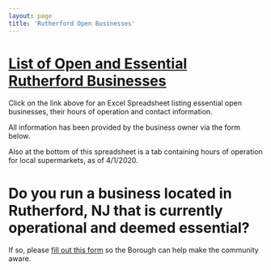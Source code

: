 ```yaml
---
layout: page
title: 'Rutherford Open Businesses'
---
```


# [List of Open and Essential Rutherford Businesses](https://docs.google.com/spreadsheets/d/11-LhKyfa63B1Fsp0nV_-NnlHYyyM1D1zksqHjLI3E9A/edit?usp=sharing)

Click on the link above for an Excel Spreadsheet listing essential open businesses, their hours of operation and contact information.

All information has been provided by the business owner via the form below. 

Also at the bottom of this spreadsheet is a tab containing hours of operation for local supermarkets, as of 4/1/2020.



# Do you run a business located in Rutherford, NJ that is currently operational and deemed essential? 

If so, please [fill out this form](https://docs.google.com/forms/d/e/1FAIpQLSen9t-EQO86h8tFc9LL6FDRSJPKFZBACneHimrOzkN3YprqaQ/viewform?usp=sf_link) so the Borough can help make the community aware. 


